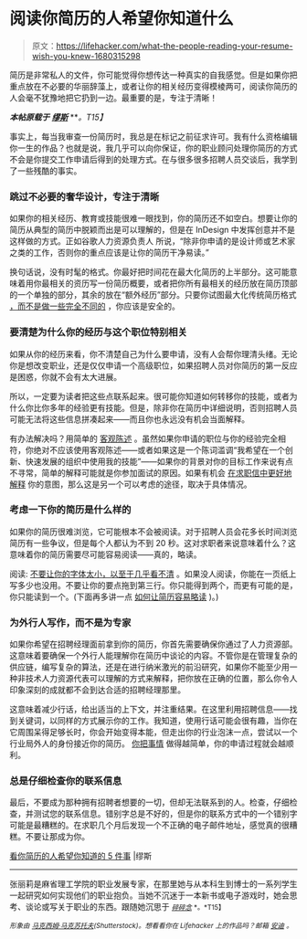# 阅读你简历的人希望你知道什么

> 原文：<https://lifehacker.com/what-the-people-reading-your-resume-wish-you-knew-1680315298>

简历是非常私人的文件，你可能觉得你想传达一种真实的自我感觉。但是如果你把重点放在不必要的华丽辞藻上，或者让你的相关经历变得模棱两可，阅读你简历的人会毫不犹豫地把它扔到一边。最重要的是，专注于清晰！



***本帖原载于*** [***缪斯***](https://www.themuse.com/advice/5-things-people-reading-your-resume-wish-you-knew-1) ***。*T15】**

事实上，每当我审查一份简历时，我总是在标记之前征求许可。我有什么资格编辑你一生的作品？也就是说，我几乎可以向你保证，你的职业顾问处理你简历的方式不会是你提交工作申请后得到的处理方式。在与很多很多招聘人员交谈后，我学到了一些残酷的事实。

### 跳过不必要的奢华设计，专注于清晰

如果你的相关经历、教育或技能很难一眼找到，你的简历还不如空白。想要让你的简历从典型的简历中脱颖而出是可以理解的，但是在 InDesign 中发挥创意并不是这样做的方式。正如谷歌人力资源负责人 所说，“除非你申请的是设计师或艺术家之类的工作，否则你的重点应该是让你的简历干净易读。”

换句话说，没有时髦的格式。你最好把时间花在最大化简历的上半部分。这可能意味着用你最相关的资历写一份简历概要，或者把你所有最相关的经历放在简历顶部的一个单独的部分，其余的放在“额外经历”部分。只要你试图最大化传统简历格式 [，而不是做一些完全不同的](https://lifehacker.com/five-things-job-candidates-obsess-over-that-hiring-mana-1670410029) ，你应该是安全的。

### 要清楚为什么你的经历与这个职位特别相关

如果从你的经历来看，你不清楚自己为什么要申请，没有人会帮你理清头绪。无论你是想改变职业，还是仅仅申请一个高级职位，如果招聘人员对你简历的第一反应是困惑，你就不会有太大进展。

所以，一定要为读者把这些点联系起来。很可能你知道如何转移你的技能，或者为什么你比你多年的经验更有技能。但是，除非你在简历中详细说明，否则招聘人员可能无法将这些信息拼凑起来——而且你也永远没有机会当面解释。

有办法解决吗？用简单的 [客观陈述](https://www.themuse.com/advice/the-only-time-its-ok-to-use-an-objective-statement-on-your-resume) 。虽然如果你申请的职位与你的经验完全相符，你绝对不应该使用客观陈述——或者如果这是一个陈词滥调“我希望在一个创新、快速发展的组织中使用我的技能”——如果你的背景对你的目标工作来说有点不寻常，简单的解释可能就是你参加面试的原因。如果有机会 [在求职信中更好地解释](https://lifehacker.com/how-can-i-build-a-resume-when-i-have-nothing-to-put-on-1555349531) 你的意图，那么这是另一个可以考虑的途径，取决于具体情况。

### 考虑一下你的简历是什么样的

如果你的简历很难浏览，它可能根本不会被阅读。对于招聘人员会花多长时间浏览简历有一些争议，但是每个人都认为不到 20 秒。这对求职者来说意味着什么？这意味着你的简历需要尽可能容易阅读——真的，略读。

阅读: [不要让你的字体太小，以至于几乎看不清](https://lifehacker.com/tips-from-a-recruiter-dont-make-me-read-your-resume-1520083351) 。如果没人阅读，你能在一页纸上写多少也没用。不要让你的要点拖到第三行。你只能得到两个，而更有可能的是，你只能读到一个。(下面再多讲一点 [如何让简历容易略读](https://www.themuse.com/advice/12-tiny-changes-that-make-your-resume-easy-for-recruiters-to-skim) )。)

### 为外行人写作，而不是为专家

如果你希望在招聘经理面前拿到你的简历，你首先需要确保你通过了人力资源部。这意味着要确保一个外行人能理解你在简历中谈论的内容。不管你是在管理复杂的供应链，编写复杂的算法，还是在进行纳米激光的前沿研究，如果你不能至少用一种非技术人力资源代表可以理解的方式来解释，把你放在正确的位置，那么你令人印象深刻的成就都不会到达合适的招聘经理那里。

这意味着减少行话，给出适当的上下文，并注重结果。在这里利用招聘信息——找到关键词，以同样的方式展示你的工作。我知道，使用行话可能会很有趣，当你在它周围呆得足够长时，你会开始变得本能，但走出你的行业泡沫一点，尝试以一个行业局外人的身份接近你的简历。 [你把事情](https://lifehacker.com/how-recruiters-really-look-at-your-linkedin-profile-and-1580589303) 做得越简单，你的申请过程就会越顺利。

### 总是仔细检查你的联系信息

最后，不要成为那种拥有招聘者想要的一切，但却无法联系到的人。检查，仔细检查，并测试您的联系信息。错别字总是不好的，但是你的联系方式中的一个错别字可能是最糟糕的。在求职几个月后发现一个不正确的电子邮件地址，感觉真的很糟糕。不要让那成为你。

[看你简历的人希望你知道的 5 件事](https://www.themuse.com/advice/5-things-people-reading-your-resume-wish-you-knew-1) |缪斯

* * *

张丽莉是麻省理工学院的职业发展专家，在那里她与从本科生到博士的一系列学生一起研究如何实现他们的职业抱负。当她不沉迷于一本新书或电子游戏时，她会思考、谈论或写关于职业的东西。跟随她沉思于 [<small>*碎碎念*</small>](https://twitter.com/lzhng) <small>*。*T15】</small>

*<small>形象由</small>* [*<small>马克西姆·马克苏托夫</small>*](http://www.shutterstock.com/pic-127018721/stock-vector-interview-for-work-vector-illustration-on-a-background.html?src=csl_recent_image-1)*<small>(Shutterstock)。想看看你在 Lifehacker 上的作品吗？邮箱</small>* [*<small>安迪</small>*](mailto:andy@lifehacker.com) *<small>。</small>*